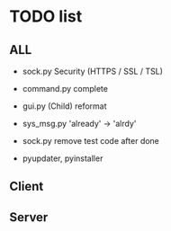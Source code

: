 # TODO list

## ALL

- sock.py Security (HTTPS / SSL / TSL)

- command.py complete

- gui.py (Child) reformat

- sys_msg.py 'already' -> 'alrdy'

- sock.py remove test code after done

- pyupdater, pyinstaller

## Client

## Server
